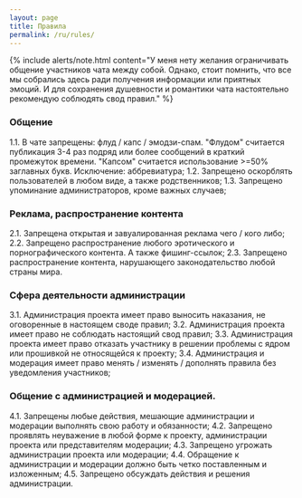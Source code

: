 ```yaml
---
layout: page
title: Правила
permalink: /ru/rules/
---
```

{% include alerts/note.html content="У меня нету желания ограничивать общение участников чата между собой.
Однако, стоит помнить, что все мы собрались здесь ради получения информации или приятных эмоций.
И для сохранения душевности и романтики чата настоятельно рекомендую соблюдять свод правил." %}


### Общение
 1.1. В чате  запрещены: флуд / капс / эмодзи-спам.
 "Флудом" считается публикация 3-4 раз подряд или более сообщений в краткий промежуток времени.
 "Капсом" считается использование >=50% заглавных букв. Исключение: аббревиатура;
 1.2. Запрещено оскорблять пользователей в любом виде, а также родственников;
 1.3. Запрещено упоминание администраторов, кроме важных случаев;
 
### Реклама, распространение контента
 2.1. Запрещена открытая и завуалированная реклама чего / кого либо;
 2.2. Запрещено распространение любого эротического и порнографического контента. А также фишинг-ссылок;
 2.3. Запрещено распространение контента, нарушающего законодательство любой страны мира.

### Сфера деятельности администрации
 3.1. Администрация проекта имеет право выносить наказания, не оговоренные в настоящем своде правил;
 3.2. Администрация проекта имеет право не соблюдать  настоящий свод правил;
 3.3. Администрация проекта имеет право отказать участнику в решении проблемы с ядром или прошивкой не относящейся к проекту;
 3.4. Администрация и модерация имеет право менять / изменять / дополнять правила без уведомления участников;

### Общение с администрацией и модерацией.
 4.1. Запрещены любые действия, мешающие администрации и модерации выполнять свою работу и обязанности;
 4.2. Запрещено проявлять неуважение в любой форме к проекту, администрации проекта или представителям модерации;
 4.3. Запрещено угрожать администрации проекта или модерации;
 4.4. Обращение к администрации и модерации должно быть четко поставленным и изложенным;
 4.5. Запрещено обсуждать действия и решения администрации.
